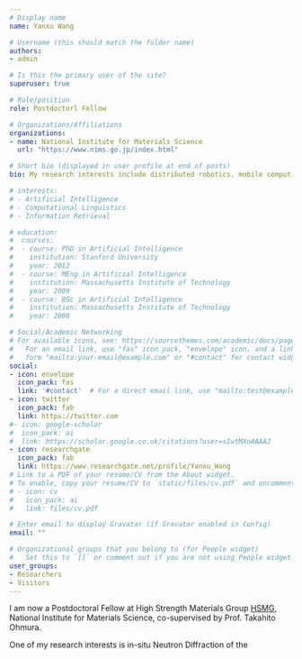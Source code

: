 ```yaml
---
# Display name
name: Yanxu Wang

# Username (this should match the folder name)
authors:
- admin

# Is this the primary user of the site?
superuser: true

# Role/position
role: Postdoctorl Fellow 

# Organizations/Affiliations
organizations:
- name: National Institute for Materials Science
  url: "https://www.nims.go.jp/index.html"

# Short bio (displayed in user profile at end of posts)
bio: My research interests include distributed robotics, mobile computing and programmable matter.

# interests:
# - Artificial Intelligence
# - Computational Linguistics
# - Information Retrieval

# education:
#  courses:
#  - course: PhD in Artificial Intelligence
#    institution: Stanford University
#    year: 2012
#  - course: MEng in Artificial Intelligence
#    institution: Massachusetts Institute of Technology
#    year: 2009
#  - course: BSc in Artificial Intelligence
#    institution: Massachusetts Institute of Technology
#    year: 2008

# Social/Academic Networking
# For available icons, see: https://sourcethemes.com/academic/docs/page-builder/#icons
#   For an email link, use "fas" icon pack, "envelope" icon, and a link in the
#   form "mailto:your-email@example.com" or "#contact" for contact widget.
social:
- icon: envelope
  icon_pack: fas
  link: '#contact'  # For a direct email link, use "mailto:test@example.org".
- icon: twitter
  icon_pack: fab
  link: https://twitter.com
#- icon: google-scholar
#  icon_pack: ai
#  link: https://scholar.google.co.uk/citations?user=sIwtMXoAAAAJ
- icon: researchgate
  icon_pack: fab
  link: https://www.researchgate.net/profile/Yanxu_Wang
# Link to a PDF of your resume/CV from the About widget.
# To enable, copy your resume/CV to `static/files/cv.pdf` and uncomment the lines below.
# - icon: cv
#   icon_pack: ai
#   link: files/cv.pdf

# Enter email to display Gravatar (if Gravatar enabled in Config)
email: ""

# Organizational groups that you belong to (for People widget)
#   Set this to `[]` or comment out if you are not using People widget.
user_groups:
- Researchers
- Visitors
---
```


I am now a Postdoctoral Fellow at High Strength Materials Group [HSMG](https://www.nims.go.jp/group/sdg/e-index.html "HSMG"), National Institute for Materials Science, co-supervised by Prof. Takahito Ohmura.

One of my research interests is in-situ Neutron Diffraction of the 

